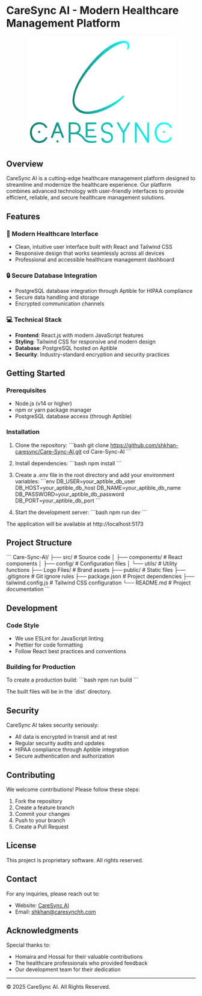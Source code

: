 # CareSync AI - Modern Healthcare Management Platform

<div align="center">
  <img src="Logo Files/svg/Color logo - no background.svg" alt="CareSync AI Logo" width="400"/>
</div>

## Overview

CareSync AI is a cutting-edge healthcare management platform designed to streamline and modernize the healthcare experience. Our platform combines advanced technology with user-friendly interfaces to provide efficient, reliable, and secure healthcare management solutions.

## Features

### 🏥 Modern Healthcare Interface
- Clean, intuitive user interface built with React and Tailwind CSS
- Responsive design that works seamlessly across all devices
- Professional and accessible healthcare management dashboard

### 🔒 Secure Database Integration
- PostgreSQL database integration through Aptible for HIPAA compliance
- Secure data handling and storage
- Encrypted communication channels

### 💻 Technical Stack
- **Frontend**: React.js with modern JavaScript features
- **Styling**: Tailwind CSS for responsive and modern design
- **Database**: PostgreSQL hosted on Aptible
- **Security**: Industry-standard encryption and security practices

## Getting Started

### Prerequisites
- Node.js (v14 or higher)
- npm or yarn package manager
- PostgreSQL database access (through Aptible)

### Installation

1. Clone the repository:
\`\`\`bash
git clone https://github.com/shkhan-caresync/Care-Sync-AI.git
cd Care-Sync-AI
\`\`\`

2. Install dependencies:
\`\`\`bash
npm install
\`\`\`

3. Create a .env file in the root directory and add your environment variables:
\`\`\`env
DB_USER=your_aptible_db_user
DB_HOST=your_aptible_db_host
DB_NAME=your_aptible_db_name
DB_PASSWORD=your_aptible_db_password
DB_PORT=your_aptible_db_port
\`\`\`

4. Start the development server:
\`\`\`bash
npm run dev
\`\`\`

The application will be available at http://localhost:5173

## Project Structure

\`\`\`
Care-Sync-AI/
├── src/                    # Source code
│   ├── components/         # React components
│   ├── config/            # Configuration files
│   └── utils/             # Utility functions
├── Logo Files/            # Brand assets
├── public/                # Static files
├── .gitignore            # Git ignore rules
├── package.json          # Project dependencies
├── tailwind.config.js    # Tailwind CSS configuration
└── README.md             # Project documentation
\`\`\`

## Development

### Code Style
- We use ESLint for JavaScript linting
- Prettier for code formatting
- Follow React best practices and conventions

### Building for Production
To create a production build:
\`\`\`bash
npm run build
\`\`\`

The built files will be in the \`dist\` directory.

## Security

CareSync AI takes security seriously:
- All data is encrypted in transit and at rest
- Regular security audits and updates
- HIPAA compliance through Aptible integration
- Secure authentication and authorization

## Contributing

We welcome contributions! Please follow these steps:

1. Fork the repository
2. Create a feature branch
3. Commit your changes
4. Push to your branch
5. Create a Pull Request

## License

This project is proprietary software. All rights reserved.

## Contact

For any inquiries, please reach out to:
- Website: [CareSync AI](https://caresync.ai)
- Email: shkhan@caresynchh.com

## Acknowledgments

Special thanks to:
- Homaira and Hossai for their valuable contributions
- The healthcare professionals who provided feedback
- Our development team for their dedication

---

© 2025 CareSync AI. All Rights Reserved.